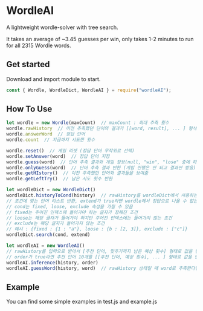 # WordleAI
A lightweight wordle-solver with tree search.

It takes an average of ~3.45 guesses per win, only takes 1-2 minutes to run for all 2315 Wordle words.

## Get started
Download and import module to start.
```javascript
const { Wordle, WordleDict, WordleAI } = require("wordleAI");
```

## How To Use
```javascript
let wordle = new Wordle(maxCount)  // maxCount : 최대 추측 횟수
wordle.rawHistory  // 이전 추측했던 단어와 결과가 [[word, result], ... ] 형식으로 담겨있음
wordle.answerWord  // 정답 단어
wordle.count  // 지금까지 시도한 횟수

wordle.reset()  // 게임 리셋 (정답 단어 무작위로 선택)
wordle.setAnswer(word)  // 정답 단어 지정
wordle.guess(word)  // 단어 추측 결과와 게임 정보(null, "win", "lose" 중에 하나)를 반환
wordle.onlyGuess(word)  // 단어 추측 결과 반환 (게임 진행은 안 되고 결과만 받음)
wordle.getHIstory()  // 이전 추측했던 단어와 결과들을 보여줌
wordle.getLeftTry()  // 남은 시도 횟수 반환

let wordleDict = new WordleDict()
wordleDict.historyToCond(history)  // rawHistory를 wordleDict에서 사용하는 조건 객체 형식으로 변환
// 조건에 맞는 단어 리스트 반환, extend가 true라면 wordle에서 정답으로 나올 수 없는 단어까지 확장해서 검색
// cond는 fixed, loose, exclude 속성을 가질 수 있음
// fixed는 주어진 인덱스에 들어가야 하는 글자가 정해진 조건
// loose는 해당 글자가 들어가야 하지만 주어진 인덱스에는 들어가지 않는 조건
// exclude는 해당 글자가 들어가지 않는 조건
// 예시 : {fixed : {1 : "a"}, loose : {b : [2, 3]}, exclude : ["c"]}
wordleDict.search(cond, extend) 

let wordleAI = new WordleAI()
// rawHistory를 입력으로 받아서 [추천 단어, 맞추기까지 남은 예상 횟수] 형태로 값을 반환
// order가 true라면 추천 단어 10개를 [[추천 단어, 예상 횟수], ... ] 형태로 값을 반환
wordleAI.inference(history, order)
wordleAI.guessWord(history, word)  // rawHistory 상태일 때 word로 추측한다면 맞추기까지 남은 예상 횟수 반환
```

## Example
You can find some simple examples in test.js and example.js
